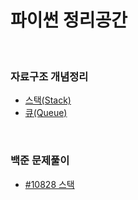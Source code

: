 # 파이썬 정리공간


&nbsp; 


### 자료구조 개념정리
- [스택(Stack)](https://velog.io/@gerorbit/%EC%9E%90%EB%A3%8C%EA%B5%AC%EC%A1%B0-%ED%8C%8C%EC%9D%B4%EC%8D%AC-%EC%8A%A4%ED%83%9DStack)
- [큐(Queue)](https://velog.io/@gerorbit/%EB%B0%B1%EC%A4%80-18258%EB%B2%88-%ED%81%90-2%ED%8C%8C%EC%9D%B4%EC%8D%AC-%ED%95%B4%EC%84%A4)

&nbsp; 


### 백준 문제풀이
- [#10828 스택](https://velog.io/@gerorbit/%EC%9E%90%EB%A3%8C%EA%B5%AC%EC%A1%B0-%ED%8C%8C%EC%9D%B4%EC%8D%AC-%EC%8A%A4%ED%83%9DStack)



&nbsp; 
